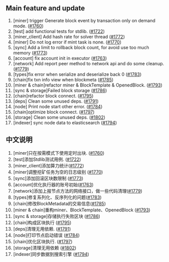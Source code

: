 ##  Main feature and update

1. [miner] trigger Generate block event by transaction only on demand mode. ([#1760](https://github.com/starcoinorg/starcoin/pull/1760))
2. [test] add functional tests for stdlib. ([#1722](https://github.com/starcoinorg/starcoin/pull/1722))
3. [miner_client] Add hash rate for solver thread ([#1772](https://github.com/starcoinorg/starcoin/pull/1772))
4. [miner] Do not log error if mint task is none. ([#1770](https://github.com/starcoinorg/starcoin/pull/1770))
5. [sync] Add a limit to rollback block count, for avoid use too much memory ([#1773](https://github.com/starcoinorg/starcoin/pull/1773))
6. [account] fix account init in executor ([#1763](https://github.com/starcoinorg/starcoin/pull/1763))
7. [network] Add report peer method to network api and do some cleanup. ([#1779](https://github.com/starcoinorg/starcoin/pull/1779))
8. [types]fix error when serialize and deserialize back 0 ([#1783](https://github.com/starcoinorg/starcoin/pull/1783))
9. [chain]fix txn info view when blockmeta ([#1785](https://github.com/starcoinorg/starcoin/pull/1785))
10. [miner & chain]refactor miner & BlockTemplate & OpenedBlock. ([#1793](https://github.com/starcoinorg/starcoin/pull/1793))
11. [sync & storage]Failed block storage ([#1786](https://github.com/starcoinorg/starcoin/pull/1786))
12. [chain]refactor block connect. ([#1795](https://github.com/starcoinorg/starcoin/pull/1795))
13. [deps] Clean some unused deps. ([#1791](https://github.com/starcoinorg/starcoin/pull/1791))
14. [node] Print node start other error. ([#1784](https://github.com/starcoinorg/starcoin/pull/1784))
15. [chain]optimize block connect. ([#1797](https://github.com/starcoinorg/starcoin/pull/1797))
16. [storage] Clean some unused deps. ([#1802](https://github.com/starcoinorg/starcoin/pull/1802))
17. [indexer] sync node data to elasticsearch ([#1794](https://github.com/starcoinorg/starcoin/pull/1794))

## 中文说明

1. [miner]只在按需模式下使用定时出块. ([#1760](https://github.com/starcoinorg/starcoin/pull/1760))
2. [test]添加Stdlib测试用例. ([#1722](https://github.com/starcoinorg/starcoin/pull/1722))
3. [miner_client]添加算力统计([#1772](https://github.com/starcoinorg/starcoin/pull/1772))
4. [miner]调整挖矿任务为空的日志级别 ([#1770](https://github.com/starcoinorg/starcoin/pull/1770))
5. [sync]添加回滚区块数限制 ([#1773](https://github.com/starcoinorg/starcoin/pull/1773))
6. [account]优化执行器的账号初始([#1763](https://github.com/starcoinorg/starcoin/pull/1763))
7. [network]添加上报节点方法的网络接口，做一些代码清理([#1779](https://github.com/starcoinorg/starcoin/pull/1779))
8. [types]修复系列化、反序列化的问题([#1783](https://github.com/starcoinorg/starcoin/pull/1783))
9. [chain]修改BlockMetadata的交易信息([#1785](https://github.com/starcoinorg/starcoin/pull/1785))
10. [miner & chain]重构miner、BlockTemplate、OpenedBlock ([#1793](https://github.com/starcoinorg/starcoin/pull/1793))
11. [sync & storage]存储执行失败区块 ([#1786](https://github.com/starcoinorg/starcoin/pull/1786))
12. [chain]构成区块执行 ([#1795](https://github.com/starcoinorg/starcoin/pull/1795))
13. [deps]清理无用依赖. ([#1791](https://github.com/starcoinorg/starcoin/pull/1791))
14. [node]打印节点启动错误 ([#1784](https://github.com/starcoinorg/starcoin/pull/1784))
15. [chain]优化区块执行. ([#1797](https://github.com/starcoinorg/starcoin/pull/1797))
16. [storage]清理无用依赖 ([#1802](https://github.com/starcoinorg/starcoin/pull/1802))
17. [indexer]同步数据到搜索引擎 ([#1794](https://github.com/starcoinorg/starcoin/pull/1794))